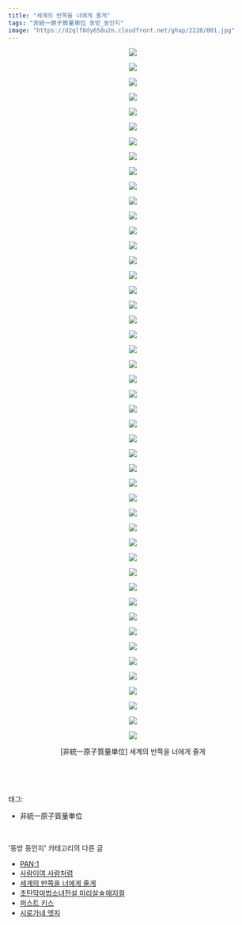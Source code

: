 ```yaml
---
title: "세계의 반쪽을 너에게 줄게"
tags: "非統一原子質量単位 동방_동인지"
image: "https://d2qlf8dy658u2n.cloudfront.net/ghap/2220/001.jpg"
---
```

<div class="article">
<p style="text-align: center; clear: none; float: none;"><img src="{{ site.imgserver12 }}/ghap/2220/001.jpg"/></p>
<p style="text-align: center; clear: none; float: none;"><img src="{{ site.imgserver12 }}/ghap/2220/002.jpg"/></p>
<p style="text-align: center; clear: none; float: none;"><img src="{{ site.imgserver12 }}/ghap/2220/003.jpg"/></p>
<p style="text-align: center; clear: none; float: none;"><img src="{{ site.imgserver12 }}/ghap/2220/004.jpg"/></p>
<p style="text-align: center; clear: none; float: none;"><img src="{{ site.imgserver12 }}/ghap/2220/005.jpg"/></p>
<p style="text-align: center; clear: none; float: none;"><img src="{{ site.imgserver12 }}/ghap/2220/006.jpg"/></p>
<p style="text-align: center; clear: none; float: none;"><img src="{{ site.imgserver12 }}/ghap/2220/007.jpg"/></p>
<p style="text-align: center; clear: none; float: none;"><img src="{{ site.imgserver12 }}/ghap/2220/008.jpg"/></p>
<p style="text-align: center; clear: none; float: none;"><img src="{{ site.imgserver12 }}/ghap/2220/009.jpg"/></p>
<p style="text-align: center; clear: none; float: none;"><img src="{{ site.imgserver12 }}/ghap/2220/010.jpg"/></p>
<p style="text-align: center; clear: none; float: none;"><img src="{{ site.imgserver12 }}/ghap/2220/011.jpg"/></p>
<p style="text-align: center; clear: none; float: none;"><img src="{{ site.imgserver12 }}/ghap/2220/012.jpg"/></p>
<p style="text-align: center; clear: none; float: none;"><img src="{{ site.imgserver12 }}/ghap/2220/013.jpg"/></p>
<p style="text-align: center; clear: none; float: none;"><img src="{{ site.imgserver12 }}/ghap/2220/014.jpg"/></p>
<p style="text-align: center; clear: none; float: none;"><img src="{{ site.imgserver12 }}/ghap/2220/015.jpg"/></p>
<p style="text-align: center; clear: none; float: none;"><img src="{{ site.imgserver12 }}/ghap/2220/016.jpg"/></p>
<p style="text-align: center; clear: none; float: none;"><img src="{{ site.imgserver12 }}/ghap/2220/017.jpg"/></p>
<p style="text-align: center; clear: none; float: none;"><img src="{{ site.imgserver12 }}/ghap/2220/018.jpg"/></p>
<p style="text-align: center; clear: none; float: none;"><img src="{{ site.imgserver12 }}/ghap/2220/019.jpg"/></p>
<p style="text-align: center; clear: none; float: none;"><img src="{{ site.imgserver12 }}/ghap/2220/020.jpg"/></p>
<p style="text-align: center; clear: none; float: none;"><img src="{{ site.imgserver12 }}/ghap/2220/021.jpg"/></p>
<p style="text-align: center; clear: none; float: none;"><img src="{{ site.imgserver12 }}/ghap/2220/022.jpg"/></p>
<p style="text-align: center; clear: none; float: none;"><img src="{{ site.imgserver12 }}/ghap/2220/023.jpg"/></p>
<p style="text-align: center; clear: none; float: none;"><img src="{{ site.imgserver12 }}/ghap/2220/024.jpg"/></p>
<p style="text-align: center; clear: none; float: none;"><img src="{{ site.imgserver12 }}/ghap/2220/025.jpg"/></p>
<p style="text-align: center; clear: none; float: none;"><img src="{{ site.imgserver12 }}/ghap/2220/026.jpg"/></p>
<p style="text-align: center; clear: none; float: none;"><img src="{{ site.imgserver12 }}/ghap/2220/027.jpg"/></p>
<p style="text-align: center; clear: none; float: none;"><img src="{{ site.imgserver12 }}/ghap/2220/028.jpg"/></p>
<p style="text-align: center; clear: none; float: none;"><img src="{{ site.imgserver12 }}/ghap/2220/029.jpg"/></p>
<p style="text-align: center; clear: none; float: none;"><img src="{{ site.imgserver12 }}/ghap/2220/030.jpg"/></p>
<p style="text-align: center; clear: none; float: none;"><img src="{{ site.imgserver12 }}/ghap/2220/031.jpg"/></p>
<p style="text-align: center; clear: none; float: none;"><img src="{{ site.imgserver12 }}/ghap/2220/032.jpg"/></p>
<p style="text-align: center; clear: none; float: none;"><img src="{{ site.imgserver12 }}/ghap/2220/033.jpg"/></p>
<p style="text-align: center; clear: none; float: none;"><img src="{{ site.imgserver12 }}/ghap/2220/034.jpg"/></p>
<p style="text-align: center; clear: none; float: none;"><img src="{{ site.imgserver12 }}/ghap/2220/035.jpg"/></p>
<p style="text-align: center; clear: none; float: none;"><img src="{{ site.imgserver12 }}/ghap/2220/036.jpg"/></p>
<p style="text-align: center; clear: none; float: none;"><img src="{{ site.imgserver12 }}/ghap/2220/037.jpg"/></p>
<p style="text-align: center; clear: none; float: none;"><img src="{{ site.imgserver12 }}/ghap/2220/038.jpg"/></p>
<p style="text-align: center; clear: none; float: none;"><img src="{{ site.imgserver12 }}/ghap/2220/039.jpg"/></p>
<p style="text-align: center; clear: none; float: none;"><img src="{{ site.imgserver12 }}/ghap/2220/040.jpg"/></p>
<p style="text-align: center; clear: none; float: none;"><img src="{{ site.imgserver12 }}/ghap/2220/041.jpg"/></p>
<p style="text-align: center; clear: none; float: none;"><img src="{{ site.imgserver12 }}/ghap/2220/042.jpg"/></p>
<p style="text-align: center; clear: none; float: none;"><img src="{{ site.imgserver12 }}/ghap/2220/043.jpg"/></p>
<p style="text-align: center; clear: none; float: none;"><img src="{{ site.imgserver12 }}/ghap/2220/044.jpg"/></p>
<p style="text-align: center; clear: none; float: none;"><img src="{{ site.imgserver12 }}/ghap/2220/045.jpg"/></p>
<p style="text-align: center; clear: none; float: none;"><img src="{{ site.imgserver12 }}/ghap/2220/046.jpg"/></p>
<p style="text-align: center; clear: none; float: none;"><img src="{{ site.imgserver12 }}/ghap/2220/047.jpg"/></p>
<p style="text-align: center; clear: none; float: none;">[非統一原子質量単位] 세계의 반쪽을 너에게 줄게</p>
<p><br/></p>
</div><br/>
<div class="tagTrail">
<p>태그: </p>
<ul>
<li>非統一原子質量単位</li>
</ul>
</div><br/>
<div class="another">
<p>'동방 동인지' 카테고리의 다른 글</p>
<ul>
<li><a href="/ghap_2222">PAN;1</a></li>
<li><a href="/ghap_2221">사람이여 사람처럼</a></li>
<li><a href="/ghap_2220">세계의 반쪽을 너에게 줄게</a></li>
<li><a href="/ghap_2219">초탄막마법소녀전설 마리살☆매지컬</a></li>
<li><a href="/ghap_2218">퍼스트 키스</a></li>
<li><a href="/ghap_2217">시로가네 엣지</a></li>
</ul>
</div><br/>
<div class="cb_module cb_fluid">
<div class="cb_wrt cb_profile">
</div><!-- commentList close -->
</div><br/>
